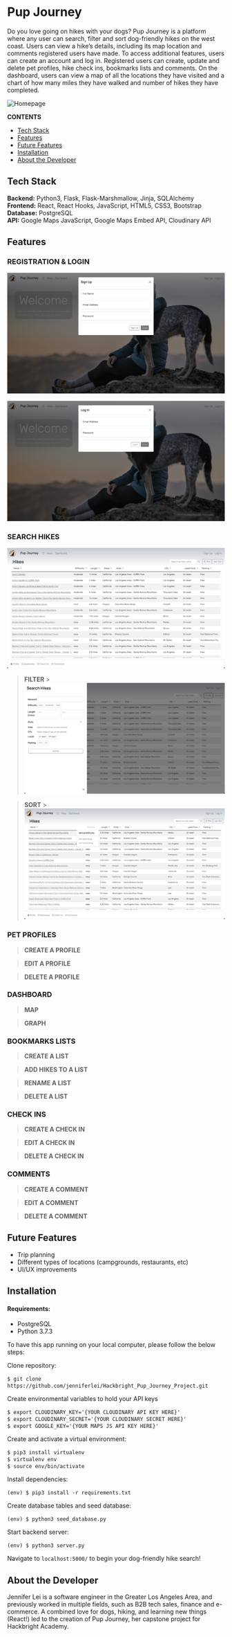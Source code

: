 # Pup Journey

Do you love going on hikes with your dogs? Pup Journey is a platform where any user can search, filter and sort dog-friendly hikes on the west coast. Users can view a hike’s details, including its map location and comments registered users have made. To access additional features, users can create an account and log in. Registered users can create, update and delete pet profiles, hike check ins, bookmarks lists and comments. On the dashboard, users can view a map of all the locations they have visited and a chart of how many miles they have walked and number of hikes they have completed.

![Homepage](/static/img/readme/Pup_Journey_Homepage.png "Homepage")

**CONTENTS**

- [Tech Stack](#tech-stack)
- [Features](#features)
- [Future Features](#future-features)
- [Installation](#installation)
- [About the Developer](#about-the-developer)

## Tech Stack

**Backend:** Python3, Flask, Flask-Marshmallow, Jinja, SQLAlchemy\
**Frontend:** React, React Hooks, JavaScript, HTML5, CSS3, Bootstrap\
**Database:** PostgreSQL\
**API:** Google Maps JavaScript, Google Maps Embed API, Cloudinary API

## Features

### REGISTRATION & LOGIN

![Sign Up](/static/img/readme/Pup_Journey_Sign_Up.png "Sign Up")

![Log In](/static/img/readme/Pup_Journey_Log_In.png "Log In")

### SEARCH HIKES

![All Hikes](/static/img/readme/Pup_Journey_All_Hikes.png "All Hikes")

> **FILTER** > ![Filter Hikes](/static/img/readme/Pup_Journey_Filter.png "Filter Hikes")

> **SORT** > ![Sort Hikes](/static/img/readme/Pup_Journey_Sort.png "Sort Hikes")

### PET PROFILES

> **CREATE A PROFILE**

> **EDIT A PROFILE**

> **DELETE A PROFILE**

### DASHBOARD

> **MAP**

> **GRAPH**

### BOOKMARKS LISTS

> **CREATE A LIST**

> **ADD HIKES TO A LIST**

> **RENAME A LIST**

> **DELETE A LIST**

### CHECK INS

> **CREATE A CHECK IN**

> **EDIT A CHECK IN**

> **DELETE A CHECK IN**

### COMMENTS

> **CREATE A COMMENT**

> **EDIT A COMMENT**

> **DELETE A COMMENT**

## Future Features

- Trip planning
- Different types of locations (campgrounds, restaurants, etc)
- UI/UX improvements

## Installation

#### Requirements:

- PostgreSQL
- Python 3.7.3

To have this app running on your local computer, please follow the below steps:

Clone repository:

```
$ git clone https://github.com/jenniferlei/Hackbright_Pup_Journey_Project.git
```

Create environmental variables to hold your API keys

```
$ export CLOUDINARY_KEY='{YOUR CLOUDINARY API KEY HERE}'
$ export CLOUDINARY_SECRET='{YOUR CLOUDINARY SECRET HERE}'
$ export GOOGLE_KEY='{YOUR MAPS JS API KEY HERE}'
```

Create and activate a virtual environment:

```
$ pip3 install virtualenv
$ virtualenv env
$ source env/bin/activate
```

Install dependencies:

```
(env) $ pip3 install -r requirements.txt
```

Create database tables and seed database:

```
(env) $ python3 seed_database.py
```

Start backend server:

```
(env) $ python3 server.py
```

Navigate to `localhost:5000/` to begin your dog-friendly hike search!

## About the Developer

Jennifer Lei is a software engineer in the Greater Los Angeles Area, and previously worked in multiple fields, such as B2B tech sales, finance and e-commerce. A combined love for dogs, hiking, and learning new things (React!) led to the creation of Pup Journey, her capstone project for Hackbright Academy.

